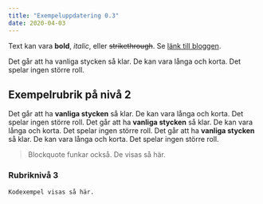 ```yaml
---
title: "Exempeluppdatering 0.3"
date: 2020-04-03
---
```


Text kan vara **bold**, _italic_, eller ~~strikethrough~~. Se [länk till bloggen](https://krompaco.nu).
<!--more-->
Det går att ha vanliga stycken så klar. De kan vara långa och korta. Det spelar ingen större roll.

## Exempelrubrik på nivå 2

Det går att ha **vanliga stycken** så klar. De kan vara långa och korta. Det spelar ingen större roll. Det går att ha **vanliga stycken** så klar. De kan vara långa och korta. Det spelar ingen större roll. Det går att ha **vanliga stycken** så klar. De kan vara långa och korta. Det spelar ingen större roll.

> Blockquote funkar också. De visas så här.

### Rubriknivå 3

```
Kodexempel visas så här.
```